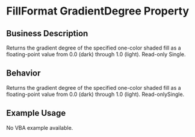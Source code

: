 # FillFormat GradientDegree Property

## Business Description
Returns the gradient degree of the specified one-color shaded fill as a floating-point value from 0.0 (dark) through 1.0 (light). Read-only Single.

## Behavior
Returns the gradient degree of the specified one-color shaded fill as a floating-point value from 0.0 (dark) through 1.0 (light). Read-onlySingle.

## Example Usage
No VBA example available.